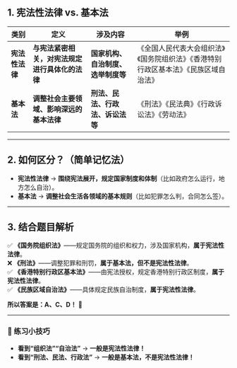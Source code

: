 
## **1. 宪法性法律 vs. 基本法**

|**类别**|**定义**|**涉及内容**|**举例**|
|---|---|---|---|
|**宪法性法律**|**与宪法紧密相关，对宪法规定进行具体化的法律**|**国家机构、自治制度、选举制度等**|《全国人民代表大会组织法》《国务院组织法》《香港特别行政区基本法》《民族区域自治法》|
|**基本法**|**调整社会主要领域、影响深远的基本法律**|**刑法、民法、行政法、诉讼法等**|《刑法》《民法典》《行政诉讼法》《劳动法》|

---

## **2. 如何区分？（简单记忆法）**

- **宪法性法律** → **围绕宪法展开，规定国家制度和体制**（比如政府怎么运行，地方怎么自治）。
- **基本法** → **调整社会生活各领域的基本规则**（比如犯罪怎么判，合同怎么签）。

---

## **3. 结合题目解析**

✅ **《国务院组织法》**——规定国务院的组织和权力，涉及国家机构，**属于宪法性法律**。  
❌ **《刑法》**——调整犯罪和刑罚，**属于基本法，但不是宪法性法律**。  
✅ **《香港特别行政区基本法》**——由宪法授权，规定香港特别行政区制度，**属于宪法性法律**。  
✅ **《民族区域自治法》**——具体规定民族自治制度，**属于宪法性法律**。

**所以答案是：A、C、D！** 🎯

---

### **📌 练习小技巧**

- **看到“组织法”“自治法”** → **一般是宪法性法律！**
- **看到“刑法、民法、行政法”** → **一般是基本法，不是宪法性法律！**
